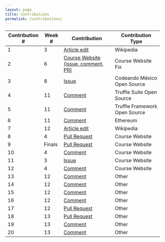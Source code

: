 ```yaml
---
layout: page
title: Contributions
permalink: /contributions/
---
```


| Contribution # | Week # | Contribution | Contribution Type |
| -------------- | ------ | ------------ | ----------------- |
| 1 | 3      | [Article edit](https://en.wikipedia.org/w/index.php?title=Gast%C3%B3n_Luken_Garza&diff=prev&oldid=825156571) | Wikipedia |
| 2 | 6      | [Course Website (issue, comment, PR)](https://github.com/joannakl/cs480_s18/issues/35) | Course Website Fix |
| 3 | 8     | [Issue](https://github.com/CodeandoMexico/codeandomexico.org/issues/4) | Codeando México Open Source |
| 4 | 11     | [Comment](https://github.com/trufflesuite/truffle/issues/596#issuecomment-381375184) | Truffle Suite Open Source |
| 5 | 11 | [Comment](https://github.com/trufflesuite/truffle/issues/715) | Truffle Framework Open Source |
| 6 | 11     | [Comment](https://github.com/ethereum/web3.js/issues/1043) | Ethereum |
| 7 | 12      | [Article edit](https://en.wikipedia.org/w/index.php?title=Gallatin_School_of_Individualized_Study&diff=prev&oldid=837937166) | Wikipedia |
| 8 | 4      | [Pull Request](https://github.com/joannakl/cs480_s18/pull/83) | Course Website |
| 9 | Finals | [Pull Request](https://github.com/joannakl/cs480_s18/pull/83) | Course Website |
|10 | 4      | [Comment](https://github.com/joannakl/cs480_s18/pull/83) | Course Website |
|11 | 3      | [Issue](https://github.com/joannakl/cs480_s18/issues/39) | Course Website |
|12 | 4      | [Comment](https://github.com/joannakl/cs480_s18/pull/65) | Course Website |
|13 | 12     | [Comment](https://github.com/photonstorm/phaser3-examples/issues/58) | Other |
|14 | 12     | [Comment](https://github.com/photonstorm/phaser3-examples/issues/112) | Other |
|15 | 12     | [Comment](https://github.com/photonstorm/phaser3-examples/issues/119) | Other |
|16 | 12     | [Comment](https://github.com/photonstorm/phaser3-examples/issues/119) | Other |
|17 | 12     | [Pull Request](https://github.com/photonstorm/phaser3-examples/pull/132) | Other |
|18 | 13     | [Pull Request](https://github.com/photonstorm/phaser3-examples/pull/143) | Other |
|19 | 13     | [Comment](https://github.com/photonstorm/phaser3-examples/issues/137) | Other |
|20 | 13     | [Comment](https://github.com/photonstorm/phaser3-examples/issues/65) | Other |
